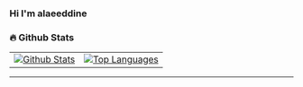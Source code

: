 ### Hi I'm alaeeddine

### 🔥 Github Stats

<table>
  <tr>
    <td>
      <a href="https://github-readme-stats-chesterchong.vercel.app"><img src="https://github-readme-stats.vercel.app/api/top-langs/?username=alaeeddinehajji&layout=compact" alt="Github Stats" title="Github Stats" /></a>
    </td>
    <td>
      <a href="https://github-readme-stats-chesterchong.vercel.app"><img align="center" src="https://github-readme-stats-chesterchong.vercel.app/api?username=alaeeddinehajji&show_icons=true&theme=tokyonight" alt="Top Languages" title="Top Languages" /></a>
    </td>
  </tr>
</table>

---



